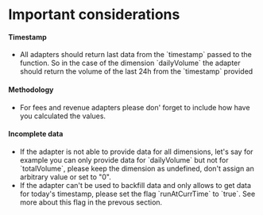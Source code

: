 # Important considerations

#### Timestamp

* All adapters should return last data from the \`timestamp\` passed to the function. So in the case of the dimension \`dailyVolume\` the adapter should return the volume of the last 24h from the \`timestamp\` provided

#### Methodology

* For fees and revenue adapters please don' forget to include how have you calculated the values.

#### Incomplete data

* If the adapter is not able to provide data for all dimensions, let's say for example you can only provide data for \`dailyVolume\` but not for \`totalVolume\`, please keep the dimension as undefined, don't assign an arbitrary value or set to "0".
* If the adapter can't be used to backfill data and only allows to get data for today's timestamp, please set the flag \`runAtCurrTime\` to \`true\`. See more about this flag in the prevous section.

